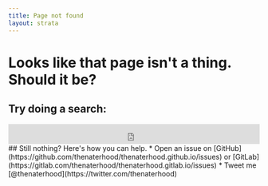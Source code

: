 ```yaml
---
title: Page not found
layout: strata
---
```

<style type="text/css">
@media screen
and (max-width: 1024px) {
    .ddg-search {
        width: 100%
    }
}
@media screen
and (min-width: 1025px) {
    .ddg-search {
        width: 408px;
    }
}

</style>
# Looks like that page isn't a thing. Should it be?


## Try doing a search:
<iframe src="https://duckduckgo.com/search.html?site=thenaterhood.com&prefill=Search with DuckDuckGo" style="overflow:hidden;margin:0;padding:0;height:40px;" class="ddg-search" frameborder="0"></iframe>

<br />
## Still nothing? Here's how you can help.
* Open an issue on [GitHub](https://github.com/thenaterhood/thenaterhood.github.io/issues) or [GitLab](https://gitlab.com/thenaterhood/thenaterhood.gitlab.io/issues)
* Tweet me [@thenaterhood](https://twitter.com/thenaterhood)
